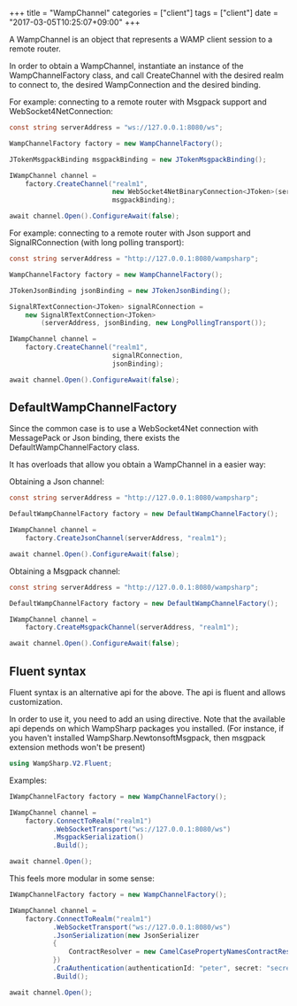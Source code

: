 +++
title = "WampChannel"
categories = ["client"]
tags = ["client"]
date = "2017-03-05T10:25:07+09:00"
+++

A WampChannel is an object that represents a WAMP client session to a remote router.

In order to obtain a WampChannel, instantiate an instance of the WampChannelFactory class, and call CreateChannel with the desired realm to connect to, the desired WampConnection and the desired binding.

For example: connecting to a remote router with Msgpack support and WebSocket4NetConnection:

```csharp
const string serverAddress = "ws://127.0.0.1:8080/ws";

WampChannelFactory factory = new WampChannelFactory();

JTokenMsgpackBinding msgpackBinding = new JTokenMsgpackBinding();

IWampChannel channel =
    factory.CreateChannel("realm1",
                          new WebSocket4NetBinaryConnection<JToken>(serverAddress, msgpackBinding),
                          msgpackBinding);

await channel.Open().ConfigureAwait(false);
```

For example: connecting to a remote router with Json support and SignalRConnection (with long polling transport):

```csharp
const string serverAddress = "http://127.0.0.1:8080/wampsharp";

WampChannelFactory factory = new WampChannelFactory();

JTokenJsonBinding jsonBinding = new JTokenJsonBinding();

SignalRTextConnection<JToken> signalRConnection =
    new SignalRTextConnection<JToken>
        (serverAddress, jsonBinding, new LongPollingTransport());

IWampChannel channel =
    factory.CreateChannel("realm1",
                          signalRConnection,
                          jsonBinding);

await channel.Open().ConfigureAwait(false);
```

## DefaultWampChannelFactory

Since the common case is to use a WebSocket4Net connection with MessagePack or Json binding, there exists the DefaultWampChannelFactory class.

It has overloads that allow you obtain a WampChannel in a easier way:

Obtaining a Json channel:
```csharp
const string serverAddress = "http://127.0.0.1:8080/wampsharp";

DefaultWampChannelFactory factory = new DefaultWampChannelFactory();

IWampChannel channel =
    factory.CreateJsonChannel(serverAddress, "realm1");

await channel.Open().ConfigureAwait(false);
```

Obtaining a Msgpack channel:
```csharp
const string serverAddress = "http://127.0.0.1:8080/wampsharp";

DefaultWampChannelFactory factory = new DefaultWampChannelFactory();

IWampChannel channel =
    factory.CreateMsgpackChannel(serverAddress, "realm1");

await channel.Open().ConfigureAwait(false);
```

## Fluent syntax

Fluent syntax is an alternative api for the above. The api is fluent and allows customization.

In order to use it, you need to add an using directive. Note that the available api depends on which WampSharp packages you installed. (For instance, if you haven't installed WampSharp.NewtonsoftMsgpack, then msgpack extension methods won't be present)

```csharp
using WampSharp.V2.Fluent;
```


Examples:

```csharp
IWampChannelFactory factory = new WampChannelFactory();

IWampChannel channel =
    factory.ConnectToRealm("realm1")
           .WebSocketTransport("ws://127.0.0.1:8080/ws")
           .MsgpackSerialization()
           .Build();

await channel.Open();
```

This feels more modular in some sense:

```csharp
IWampChannelFactory factory = new WampChannelFactory();

IWampChannel channel =
    factory.ConnectToRealm("realm1")
           .WebSocketTransport("ws://127.0.0.1:8080/ws")
           .JsonSerialization(new JsonSerializer
           {
               ContractResolver = new CamelCasePropertyNamesContractResolver()
           })
           .CraAuthentication(authenticationId: "peter", secret: "secret1")
           .Build();

await channel.Open();
```
